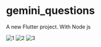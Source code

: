 # gemini_questions

A new Flutter project. With Node js

![1](https://github.com/user-attachments/assets/5caed07c-8ab0-411e-96dd-7165291e5a91)
![2](https://github.com/user-attachments/assets/0bbe2503-51c8-436f-b769-17a104134065)
![3](https://github.com/user-attachments/assets/02d81e9d-d04a-426e-ac1d-d36fbebd4d65)
